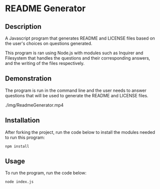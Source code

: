 # README Generator

## Description

A Javascript program that generates README and LICENSE files based on the user's choices on questions generated.

This program is ran using Node.js with modules such as Inquirer and Filesystem that handles the questions and their corresponding answers, and the writing of the files respectively.

## Demonstration

The program is run in the command line and the user needs to answer questions that will be used to generate the README and LICENSE files.

./img/ReadmeGenerator.mp4

## Installation

After forking the project, run the code below to install the modules needed to run this program:

```
npm install
```

## Usage

To run the program, run the code below:

```
node index.js
```
